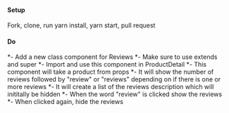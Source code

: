 #### Setup
Fork, clone, run yarn install, yarn start, pull request

#### Do
 *- Add a new class component for Reviews
 *- Make sure to use extends and super
 *- Import and use this component in ProductDetail
 *- This component will take a product from props
 *- It will show the number of reviews followed by "review" or "reviews" depending on if there is one or more reviews
 *- It will create a list of the reviews description which will inititally be hidden
 *- When the word "review" is clicked show the reviews
 *- When clicked again, hide the reviews
